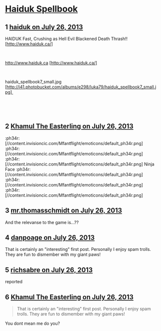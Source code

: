 # [Haiduk Spellbook](https://community.fantasyflightgames.com/topic/87140-haiduk-spellbook/)

## 1 [haiduk on July 26, 2013](https://community.fantasyflightgames.com/topic/87140-haiduk-spellbook/?do=findComment&comment=822675)

HAIDUK
Fast, Crushing as Hell Evil Blackened Death Thrash!! [http://www.haiduk.ca/]

 

http://www.haiduk.ca [http://www.haiduk.ca/]


 

haiduk_spellbook7_small.jpg [http://i41.photobucket.com/albums/e298/luka79/haiduk_spellbook7_small.jpg] 

 

 

## 2 [Khamul The Easterling on July 26, 2013](https://community.fantasyflightgames.com/topic/87140-haiduk-spellbook/?do=findComment&comment=822725)

:ph34r: [//content.invisioncic.com/Mfantflight/emoticons/default_ph34r.png]  :ph34r: [//content.invisioncic.com/Mfantflight/emoticons/default_ph34r.png]  :ph34r: [//content.invisioncic.com/Mfantflight/emoticons/default_ph34r.png] Ninja Face :ph34r: [//content.invisioncic.com/Mfantflight/emoticons/default_ph34r.png]  :ph34r: [//content.invisioncic.com/Mfantflight/emoticons/default_ph34r.png]  :ph34r: [//content.invisioncic.com/Mfantflight/emoticons/default_ph34r.png]

## 3 [mr.thomasschmidt on July 26, 2013](https://community.fantasyflightgames.com/topic/87140-haiduk-spellbook/?do=findComment&comment=822788)

And the relevanse to the game is...??

## 4 [danpoage on July 26, 2013](https://community.fantasyflightgames.com/topic/87140-haiduk-spellbook/?do=findComment&comment=822802)

That is certainly an "interesting" first post. Personally I enjoy spam trolls. They are fun to dismember with my giant paws!

## 5 [richsabre on July 26, 2013](https://community.fantasyflightgames.com/topic/87140-haiduk-spellbook/?do=findComment&comment=822923)

reported

## 6 [Khamul The Easterling on July 26, 2013](https://community.fantasyflightgames.com/topic/87140-haiduk-spellbook/?do=findComment&comment=823012)

> That is certainly an "interesting" first post. Personally I enjoy spam trolls. They are fun to dismember with my giant paws!

You dont mean me do you?

